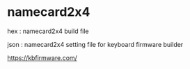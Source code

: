 # namecard2x4


hex : namecard2x4 build file

json : namecard2x4 setting file for keyboard firmware builder

https://kbfirmware.com/

